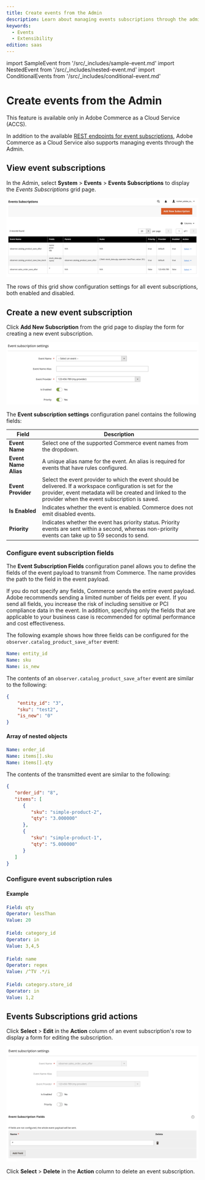 ```yaml
---
title: Create events from the Admin
description: Learn about managing events subscriptions through the admin in Commerce Cloud Service.
keywords:
  - Events
  - Extensibility
edition: saas
---
```


import SampleEvent from '/src/_includes/sample-event.md'
import NestedEvent from '/src/_includes/nested-event.md'
import ConditionalEvents from '/src/_includes/conditional-event.md'

# Create events from the Admin

<InlineAlert variant="info" slots="text1" />

This feature is available only in Adobe Commerce as a Cloud Service (ACCS).

In addition to the available [REST endpoints for event subscriptions](./api.md), Adobe Commerce as a Cloud Service also supports managing events through the Admin.

## View event subscriptions

In the Admin, select **System** > **Events** > **Events Subscriptions** to display the _Events Subscriptions_ grid page.

![Events Subscriptions grid page](../_images/events/events-subscriptions-grid.png)

The rows of this grid show configuration settings for all event subscriptions, both enabled and disabled.

## Create a new event subscription

Click **Add New Subscription** from the grid page to display the form for creating a new event subscription.

![New event subscription](../_images/events/event-subscription-settings.png)

The **Event subscription settings** configuration panel contains the following fields:

Field | Description
--- | ---
**Event Name** | Select one of the supported Commerce event names from the dropdown.
**Event Name Alias** | A unique alias name for the event. An alias is required for events that have rules configured.
**Event Provider** | Select the event provider to which the event should be delivered. If a workspace configuration is set for the provider, event metadata will be created and linked to the provider when the event subscription is saved.
**Is Enabled** | Indicates whether the event is enabled. Commerce does not emit disabled events.
**Priority** | Indicates whether the event has priority status. Priority events are sent within a second, whereas non-priority events can take up to 59 seconds to send.

### Configure event subscription fields

The **Event Subscription Fields** configuration panel allows you to define the fields of the event payload to transmit from Commerce. The name provides the path to the field in the event payload.

<SampleEvent />

<InlineAlert variant="info" slots="text" />

If you do not specify any fields, Commerce sends the entire event payload. Adobe recommends sending a limited number of fields per event. If you send all fields, you increase the risk of including sensitive or PCI compliance data in the event. In addition, specifying only the fields that are applicable to your business case is recommended for optimal performance and cost effectiveness.

The following example shows how three fields can be configured for the `observer.catalog_product_save_after` event:

```yaml
Name: entity_id
Name: sku
Name: is_new
```

The contents of an `observer.catalog_product_save_after` event are similar to the following:

```json
{
    "entity_id": "3",
    "sku": "test2",
    "is_new": "0"
}
```

#### Array of nested objects

<NestedEvent />

```yaml
Name: order_id
Name: items[].sku
Name: items[].qty
```

The contents of the transmitted event are similar to the following:

```json
{
   "order_id": "8",
   "items": [
      {
         "sku": "simple-product-2",
         "qty": "3.000000"
      },
      {
         "sku": "simple-product-1",
         "qty": "5.000000"
      }
   ]
}
```

### Configure event subscription rules

<ConditionalEvents />

#### Example

```yaml
Field: qty
Operator: lessThan
Value: 20

Field: category_id
Operator: in
Value: 3,4,5

Field: name
Operator: regex
Value: /^TV .*/i

Field: category.store_id
Operator: in
Value: 1,2
```

## Events Subscriptions grid actions

Click **Select** > **Edit** in the **Action** column of an event subscription's row to display a form for editing the subscription.

![Edit event subscription](../_images/events/edit-event-subscription.png)

Click **Select** > **Delete** in the **Action** column to delete an event subscription.

